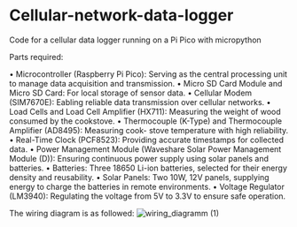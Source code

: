 # Cellular-network-data-logger
Code for a cellular data logger running on a Pi Pico with micropython

Parts required: 

• Microcontroller (Raspberry Pi Pico): Serving as the central processing unit to manage
  data acquisition and transmission.
• Micro SD Card Module and Micro SD Card: For local storage of sensor data.
• Cellular Modem (SIM7670E): Eabling reliable data transmission over cellular networks.
• Load Cells and Load Cell Amplifier (HX711): Measuring the weight of wood consumed
  by the cookstove.
• Thermocouple (K-Type) and Thermocouple Amplifier (AD8495): Measuring cook-
  stove temperature with high reliability.
• Real-Time Clock (PCF8523): Providing accurate timestamps for collected data.
• Power Management Module (Waveshare Solar Power Management Module (D)):
  Ensuring continuous power supply using solar panels and batteries.
• Batteries: Three 18650 Li-ion batteries, selected for their energy density and reusability.
• Solar Panels: Two 10W, 12V panels, supplying energy to charge the batteries in remote
  environments.
• Voltage Regulator (LM3940): Regulating the voltage from 5V to 3.3V to ensure safe
  operation.

The wiring diagram is as followed:
![wiring_diagramm (1)](https://github.com/user-attachments/assets/9675abd5-8d98-4bf3-b570-91a33c6ad89a)
